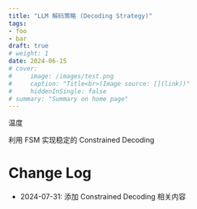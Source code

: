 ```yaml
---
title: "LLM 解码策略 (Decoding Strategy)"
tags:
- foo
- bar
draft: true
# weight: 1
date: 2024-06-15
# cover:
#     image: /images/test.png
#     caption: "Title<br>(Image source: [](link))"
#     hiddenInSingle: false
# summary: "Summary on home page"
---
```


温度

利用 FSM 实现稳定的 Constrained Decoding

# Change Log
- 2024-07-31: 添加 Constrained Decoding 相关内容
